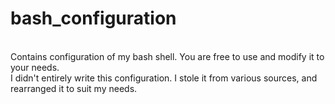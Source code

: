 # bash_configuration
<br>
Contains configuration of my bash shell. You are free to use and modify it to your needs.
<br>
I didn't entirely write this configuration. I stole it from various sources, and rearranged it to suit my needs.

